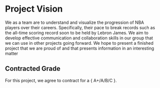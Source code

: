 # Project Vision

We as a team are to understand and visualize the progression of NBA players over their careers. Specifically, their pace to break records such as the all-time scoring record soon to be held by Lebron James. We aim to develop effective communication and collaboration skills in our group that we can use in other projects going forward. We hope to present a finished project that we are proud of and that presents information in an interesting matter


## Contracted Grade

For this project, we agree to contract for a { A+/A/B/C }.